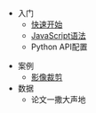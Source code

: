* 入门
  * [快速开始](Start/Js_QS)
  * [JavaScript语法](API_Tutorial/Introduction_to_Js_for_ee)
  * Python API配置

+ 案例
  + [影像裁剪](example/影像裁剪)
+ 数据
  + 论文一撒大声地